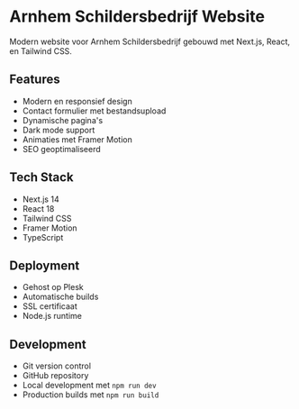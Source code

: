 # Arnhem Schildersbedrijf Website

Modern website voor Arnhem Schildersbedrijf gebouwd met Next.js, React, en Tailwind CSS.

## Features

- Modern en responsief design
- Contact formulier met bestandsupload
- Dynamische pagina's
- Dark mode support
- Animaties met Framer Motion
- SEO geoptimaliseerd

## Tech Stack

- Next.js 14
- React 18
- Tailwind CSS
- Framer Motion
- TypeScript 

## Deployment

- Gehost op Plesk
- Automatische builds
- SSL certificaat
- Node.js runtime

## Development

- Git version control
- GitHub repository
- Local development met `npm run dev`
- Production builds met `npm run build` 
